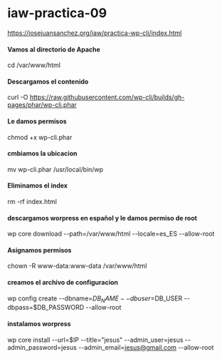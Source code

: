 # iaw-practica-09
https://josejuansanchez.org/iaw/practica-wp-cli/index.html


#### Vamos al directorio de Apache
cd /var/www/html

#### Descargamos el contenido
curl -O https://raw.githubusercontent.com/wp-cli/builds/gh-pages/phar/wp-cli.phar

#### Le damos permisos
chmod +x wp-cli.phar

#### cmbiamos la ubicacion 
mv wp-cli.phar /usr/local/bin/wp

#### Eliminamos el index
rm -rf index.html

#### descargamos worpress en español y le damos permiso de root
wp core download --path=/var/www/html --locale=es_ES --allow-root

#### Asignamos permisos
chown -R www-data:www-data /var/www/html

#### creamos el archivo de configuracion
wp config create --dbname=$DB_NAME --dbuser=$DB_USER --dbpass=$DB_PASSWORD --allow-root

#### instalamos worpress
wp core install --url=$IP --title="jesus" --admin_user=jesus --admin_password=jesus --admin_email=jesus@gmail.com --allow-root
